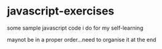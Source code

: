 # javascript-exercises
some sample javascript code i do for my self-learning

maynot be in a proper order...need to organise it at the end
